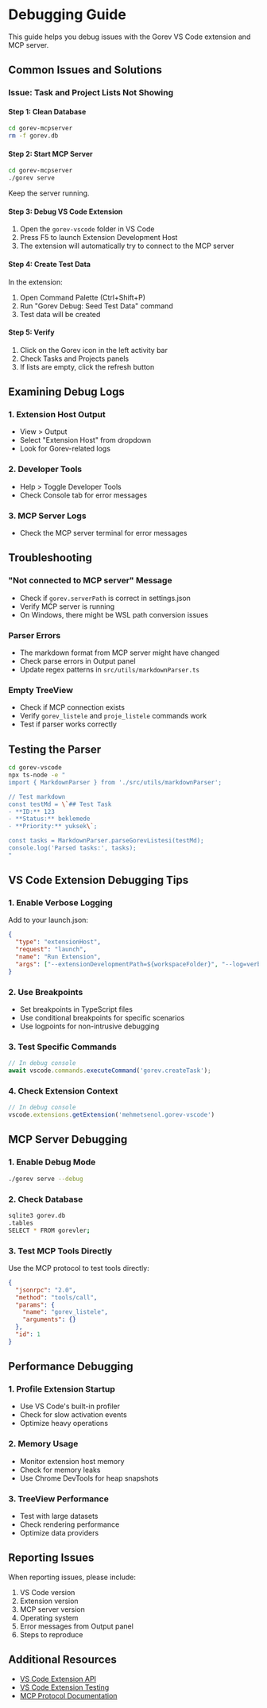 # Debugging Guide

This guide helps you debug issues with the Gorev VS Code extension and MCP server.

## Common Issues and Solutions

### Issue: Task and Project Lists Not Showing

#### Step 1: Clean Database
```bash
cd gorev-mcpserver
rm -f gorev.db
```

#### Step 2: Start MCP Server
```bash
cd gorev-mcpserver
./gorev serve
```
Keep the server running.

#### Step 3: Debug VS Code Extension
1. Open the `gorev-vscode` folder in VS Code
2. Press F5 to launch Extension Development Host
3. The extension will automatically try to connect to the MCP server

#### Step 4: Create Test Data
In the extension:
1. Open Command Palette (Ctrl+Shift+P)
2. Run "Gorev Debug: Seed Test Data" command
3. Test data will be created

#### Step 5: Verify
1. Click on the Gorev icon in the left activity bar
2. Check Tasks and Projects panels
3. If lists are empty, click the refresh button

## Examining Debug Logs

### 1. Extension Host Output
- View > Output
- Select "Extension Host" from dropdown
- Look for Gorev-related logs

### 2. Developer Tools
- Help > Toggle Developer Tools
- Check Console tab for error messages

### 3. MCP Server Logs
- Check the MCP server terminal for error messages

## Troubleshooting

### "Not connected to MCP server" Message
- Check if `gorev.serverPath` is correct in settings.json
- Verify MCP server is running
- On Windows, there might be WSL path conversion issues

### Parser Errors
- The markdown format from MCP server might have changed
- Check parse errors in Output panel
- Update regex patterns in `src/utils/markdownParser.ts`

### Empty TreeView
- Check if MCP connection exists
- Verify `gorev_listele` and `proje_listele` commands work
- Test if parser works correctly

## Testing the Parser

```bash
cd gorev-vscode
npx ts-node -e "
import { MarkdownParser } from './src/utils/markdownParser';

// Test markdown
const testMd = \`## Test Task
- **ID:** 123
- **Status:** beklemede
- **Priority:** yuksek\`;

const tasks = MarkdownParser.parseGorevListesi(testMd);
console.log('Parsed tasks:', tasks);
"
```

## VS Code Extension Debugging Tips

### 1. Enable Verbose Logging
Add to your launch.json:
```json
{
  "type": "extensionHost",
  "request": "launch",
  "name": "Run Extension",
  "args": ["--extensionDevelopmentPath=${workspaceFolder}", "--log=verbose"]
}
```

### 2. Use Breakpoints
- Set breakpoints in TypeScript files
- Use conditional breakpoints for specific scenarios
- Use logpoints for non-intrusive debugging

### 3. Test Specific Commands
```typescript
// In debug console
await vscode.commands.executeCommand('gorev.createTask');
```

### 4. Check Extension Context
```typescript
// In debug console
vscode.extensions.getExtension('mehmetsenol.gorev-vscode')
```

## MCP Server Debugging

### 1. Enable Debug Mode
```bash
./gorev serve --debug
```

### 2. Check Database
```bash
sqlite3 gorev.db
.tables
SELECT * FROM gorevler;
```

### 3. Test MCP Tools Directly
Use the MCP protocol to test tools directly:
```json
{
  "jsonrpc": "2.0",
  "method": "tools/call",
  "params": {
    "name": "gorev_listele",
    "arguments": {}
  },
  "id": 1
}
```

## Performance Debugging

### 1. Profile Extension Startup
- Use VS Code's built-in profiler
- Check for slow activation events
- Optimize heavy operations

### 2. Memory Usage
- Monitor extension host memory
- Check for memory leaks
- Use Chrome DevTools for heap snapshots

### 3. TreeView Performance
- Test with large datasets
- Check rendering performance
- Optimize data providers

## Reporting Issues

When reporting issues, please include:
1. VS Code version
2. Extension version
3. MCP server version
4. Operating system
5. Error messages from Output panel
6. Steps to reproduce

## Additional Resources

- [VS Code Extension API](https://code.visualstudio.com/api)
- [VS Code Extension Testing](https://code.visualstudio.com/api/working-with-extensions/testing-extension)
- [MCP Protocol Documentation](https://modelcontextprotocol.io/docs)
